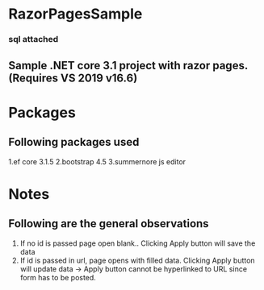 # RazorPagesSample

### sql attached

## Sample .NET core 3.1 project with razor pages. (Requires VS 2019 v16.6)

# Packages
## Following packages used
1.ef core 3.1.5
2.bootstrap 4.5
3.summernore js editor

# Notes
## Following are the general observations
1. If no id is passed page open blank.. Clicking Apply button will save the data
2. If id is passed in url, page opens with filled data. Clicking Apply button will update data
-> Apply button cannot be hyperlinked to URL since form has to be posted.
